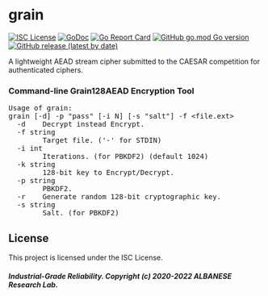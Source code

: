 # grain
[![ISC License](http://img.shields.io/badge/license-ISC-blue.svg)](https://github.com/pedroalbanese/grain/blob/master/LICENSE.md) 
[![GoDoc](https://godoc.org/github.com/pedroalbanese/grain?status.png)](http://godoc.org/github.com/pedroalbanese/grain)
[![Go Report Card](https://goreportcard.com/badge/github.com/pedroalbanese/grain)](https://goreportcard.com/report/github.com/pedroalbanese/grain)
[![GitHub go.mod Go version](https://img.shields.io/github/go-mod/go-version/pedroalbanese/grain)](https://golang.org)
[![GitHub release (latest by date)](https://img.shields.io/github/v/release/pedroalbanese/grain)](https://github.com/pedroalbanese/grain/releases)  

A lightweight AEAD stream cipher submitted to the CAESAR competition for authenticated ciphers. 
### Command-line Grain128AEAD Encryption Tool
<pre>Usage of grain:
grain [-d] -p "pass" [-i N] [-s "salt"] -f &lt;file.ext&gt;
  -d    Decrypt instead Encrypt.
  -f string
        Target file. ('-' for STDIN)
  -i int
        Iterations. (for PBKDF2) (default 1024)
  -k string
        128-bit key to Encrypt/Decrypt.
  -p string
        PBKDF2.
  -r    Generate random 128-bit cryptographic key.
  -s string
        Salt. (for PBKDF2)</pre>

## License

This project is licensed under the ISC License.

##### Industrial-Grade Reliability. Copyright (c) 2020-2022 ALBANESE Research Lab.
